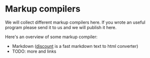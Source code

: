 Markup compilers
================

We will collect different markup compilers here.
If you wrote an useful program please send it to us and we will publish it here.

Here's an overview of some markup compiler:

* Markdown ([discount](http://www.pell.portland.or.us/~orc/Code/discount/) is a
fast markdown text to html converter)
* TODO: more and links
